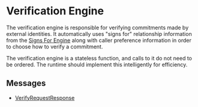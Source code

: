 # Verification Engine

The verification engine is responsible for verifying commitments made by external identities. It automatically uses "signs for" relationship information from the [Signs For Engine](./signs-for.md) along with caller preference information in order to choose how to verify a commitment.

The verification engine is a stateless function, and calls to it do not need to be ordered. The runtime should implement this intelligently for efficiency.

## Messages

- [VerifyRequestResponse](./verification/verify-request-response.md)